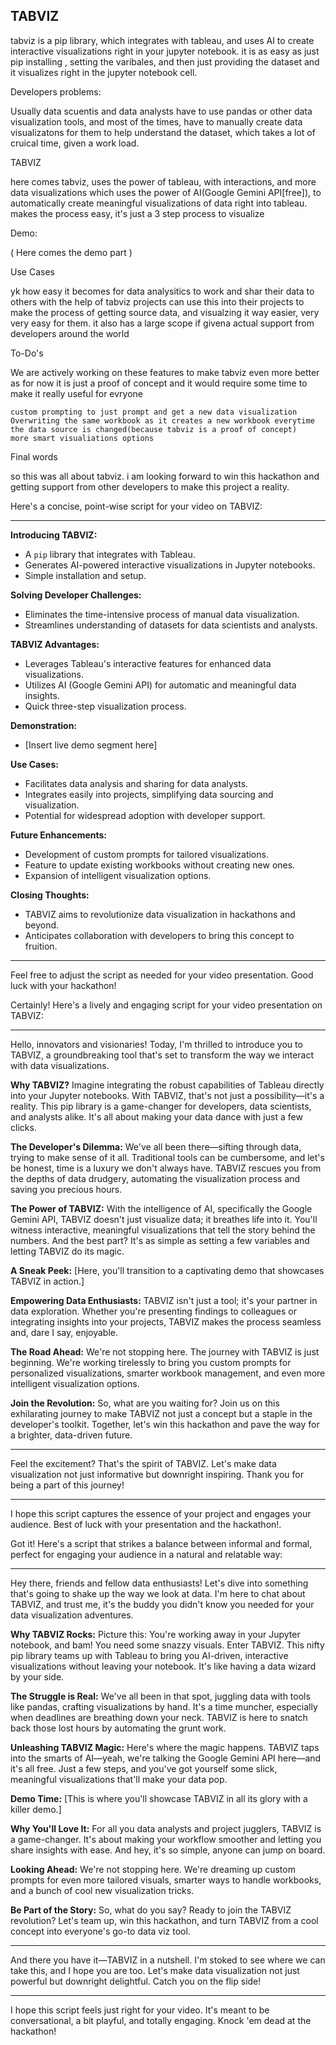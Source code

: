 ## TABVIZ

tabviz is a pip library, which integrates with tableau, and uses AI to create interactive visualizations right in your jupyter notebook. it is as easy as just pip installing , setting the varibales, and then just providing the dataset and it visualizes right in the jupyter notebook cell.



Developers problems:

Usually data scuentis and data analysts have to use pandas or other data visualization tools, and most of the times, have to manually create data visualizatons for them to help understand the dataset, which takes a lot of cruical time, given a work load.




TABVIZ

here comes tabviz, 
	uses the power of tableau, with interactions, and more data visualizations
	which uses the power of AI(Google Gemini API[free]), to automatically create meaningful visualizations of data right into tableau.
	makes the process easy, it's just a 3 step process to visualize



Demo: 

( Here comes the demo part )



Use Cases

yk how easy it becomes for data analysitics to work and shar their data to others with the help of tabviz
projects can use this into their projects to make the process of getting source data, and visualzing it way easier, very very easy for them. it also has a large scope if givena actual support from developers around the world



To-Do's

We are actively working on these features to make tabviz even more better as for now it is just a proof of concept and it would require some time to make it really useful for evryone

	custom prompting to just prompt and get a new data visualization
	Overwriting the same workbook as it creates a new workbook everytime the data source is changed(because tabviz is a proof of concept)
	more smart visualiations options

Final words



so this was all about tabviz. i am looking forward to win this hackathon and getting support from other developers to make this project a reality.



























Here's a concise, point-wise script for your video on TABVIZ:

---

**Introducing TABVIZ:**
- A `pip` library that integrates with Tableau.
- Generates AI-powered interactive visualizations in Jupyter notebooks.
- Simple installation and setup.

**Solving Developer Challenges:**
- Eliminates the time-intensive process of manual data visualization.
- Streamlines understanding of datasets for data scientists and analysts.

**TABVIZ Advantages:**
- Leverages Tableau's interactive features for enhanced data visualizations.
- Utilizes AI (Google Gemini API) for automatic and meaningful data insights.
- Quick three-step visualization process.

**Demonstration:**
- [Insert live demo segment here]

**Use Cases:**
- Facilitates data analysis and sharing for data analysts.
- Integrates easily into projects, simplifying data sourcing and visualization.
- Potential for widespread adoption with developer support.

**Future Enhancements:**
- Development of custom prompts for tailored visualizations.
- Feature to update existing workbooks without creating new ones.
- Expansion of intelligent visualization options.

**Closing Thoughts:**
- TABVIZ aims to revolutionize data visualization in hackathons and beyond.
- Anticipates collaboration with developers to bring this concept to fruition.

---

Feel free to adjust the script as needed for your video presentation. Good luck with your hackathon!












Certainly! Here's a lively and engaging script for your video presentation on TABVIZ:

---

Hello, innovators and visionaries! Today, I'm thrilled to introduce you to TABVIZ, a groundbreaking tool that's set to transform the way we interact with data visualizations.

**Why TABVIZ?**
Imagine integrating the robust capabilities of Tableau directly into your Jupyter notebooks. With TABVIZ, that's not just a possibility—it's a reality. This pip library is a game-changer for developers, data scientists, and analysts alike. It's all about making your data dance with just a few clicks.

**The Developer's Dilemma:**
We've all been there—sifting through data, trying to make sense of it all. Traditional tools can be cumbersome, and let's be honest, time is a luxury we don't always have. TABVIZ rescues you from the depths of data drudgery, automating the visualization process and saving you precious hours.

**The Power of TABVIZ:**
With the intelligence of AI, specifically the Google Gemini API, TABVIZ doesn't just visualize data; it breathes life into it. You'll witness interactive, meaningful visualizations that tell the story behind the numbers. And the best part? It's as simple as setting a few variables and letting TABVIZ do its magic.

**A Sneak Peek:**
[Here, you'll transition to a captivating demo that showcases TABVIZ in action.]

**Empowering Data Enthusiasts:**
TABVIZ isn't just a tool; it's your partner in data exploration. Whether you're presenting findings to colleagues or integrating insights into your projects, TABVIZ makes the process seamless and, dare I say, enjoyable.

**The Road Ahead:**
We're not stopping here. The journey with TABVIZ is just beginning. We're working tirelessly to bring you custom prompts for personalized visualizations, smarter workbook management, and even more intelligent visualization options.

**Join the Revolution:**
So, what are you waiting for? Join us on this exhilarating journey to make TABVIZ not just a concept but a staple in the developer's toolkit. Together, let's win this hackathon and pave the way for a brighter, data-driven future.

---

Feel the excitement? That's the spirit of TABVIZ. Let's make data visualization not just informative but downright inspiring. Thank you for being a part of this journey!

---

I hope this script captures the essence of your project and engages your audience. Best of luck with your presentation and the hackathon!.






















Got it! Here's a script that strikes a balance between informal and formal, perfect for engaging your audience in a natural and relatable way:

---

Hey there, friends and fellow data enthusiasts! Let's dive into something that's going to shake up the way we look at data. I'm here to chat about TABVIZ, and trust me, it's the buddy you didn't know you needed for your data visualization adventures.

**Why TABVIZ Rocks:**
Picture this: You're working away in your Jupyter notebook, and bam! You need some snazzy visuals. Enter TABVIZ. This nifty pip library teams up with Tableau to bring you AI-driven, interactive visualizations without leaving your notebook. It's like having a data wizard by your side.

**The Struggle is Real:**
We've all been in that spot, juggling data with tools like pandas, crafting visualizations by hand. It's a time muncher, especially when deadlines are breathing down your neck. TABVIZ is here to snatch back those lost hours by automating the grunt work.

**Unleashing TABVIZ Magic:**
Here's where the magic happens. TABVIZ taps into the smarts of AI—yeah, we're talking the Google Gemini API here—and it's all free. Just a few steps, and you've got yourself some slick, meaningful visualizations that'll make your data pop.

**Demo Time:**
[This is where you'll showcase TABVIZ in all its glory with a killer demo.]

**Why You'll Love It:**
For all you data analysts and project jugglers, TABVIZ is a game-changer. It's about making your workflow smoother and letting you share insights with ease. And hey, it's so simple, anyone can jump on board.

**Looking Ahead:**
We're not stopping here. We're dreaming up custom prompts for even more tailored visuals, smarter ways to handle workbooks, and a bunch of cool new visualization tricks.

**Be Part of the Story:**
So, what do you say? Ready to join the TABVIZ revolution? Let's team up, win this hackathon, and turn TABVIZ from a cool concept into everyone's go-to data viz tool.

---

And there you have it—TABVIZ in a nutshell. I'm stoked to see where we can take this, and I hope you are too. Let's make data visualization not just powerful but downright delightful. Catch you on the flip side!

---

I hope this script feels just right for your video. It's meant to be conversational, a bit playful, and totally engaging. Knock 'em dead at the hackathon!

